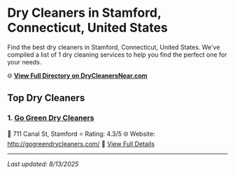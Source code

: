 # Dry Cleaners in Stamford, Connecticut, United States

Find the best dry cleaners in Stamford, Connecticut, United States. We've compiled a list of 1 dry cleaning services to help you find the perfect one for your needs.

🌐 **[View Full Directory on DryCleanersNear.com](https://drycleanersnear.com/city/US/Connecticut/Stamford)**

## Top Dry Cleaners

### 1. [Go Green Dry Cleaners](https://drycleanersnear.com/dryCleaner/6897fd3bf0fbf4db3ddec463/go-green-dry-cleaners)
📍 711 Canal St, Stamford
⭐ Rating: 4.3/5
🌐 Website: http://gogreendrycleaners.com/
🔗 [View Full Details](https://drycleanersnear.com/dryCleaner/6897fd3bf0fbf4db3ddec463/go-green-dry-cleaners)


---

*Last updated: 8/13/2025*
